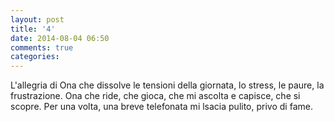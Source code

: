 ```yaml
---
layout: post
title: '4'
date: 2014-08-04 06:50
comments: true
categories: 
---
```

L'allegria di Ona che dissolve le tensioni della giornata, lo stress, le paure, la frustrazione. Ona che ride, che gioca, che mi ascolta e capisce, che si scopre. Per una volta, una breve telefonata mi lsacia pulito, privo di fame.